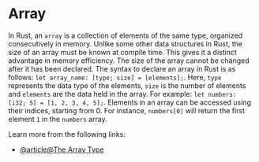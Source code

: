 # Array

In Rust, an `array` is a collection of elements of the same type, organized consecutively in memory. Unlike some other data structures in Rust, the size of an array must be known at compile time. This gives it a distinct advantage in memory efficiency. The size of the array cannot be changed after it has been declared. The syntax to declare an array in Rust is as follows: `let array_name: [type; size] = [elements];`. Here, `type` represents the data type of the elements, `size` is the number of elements and `elements` are the data held in the array. For example: `let numbers: [i32; 5] = [1, 2, 3, 4, 5];`. Elements in an array can be accessed using their indices, starting from 0. For instance, `numbers[0]` will return the first element `1` in the `numbers` array.

Learn more from the following links:

- [@article@The Array Type](https://rust-book.cs.brown.edu/ch03-02-data-types.html#the-array-type)